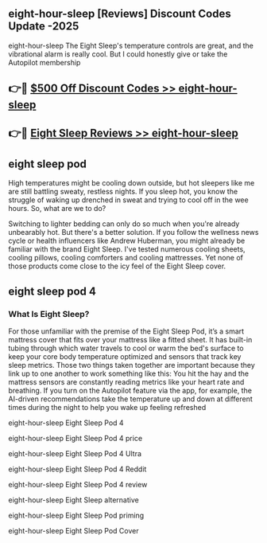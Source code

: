 ## eight-hour-sleep [Reviews​] Discount Codes Update -2025

eight-hour-sleep The Eight Sleep's temperature controls are great, and the vibrational alarm is really cool. But I could honestly give or take the Autopilot membership

## 👉🔴 [$500 Off Discount Codes >> eight-hour-sleep](http://download.freeplayer.one?title=eight-hour-sleep&ref=18-ES)

## 👉🔴 [Eight Sleep Reviews >> eight-hour-sleep](http://download.freeplayer.one?title=eight-hour-sleep&ref=18-ES)

## eight sleep pod

High temperatures might be cooling down outside, but hot sleepers like me are still battling sweaty, restless nights. If you sleep hot, you know the struggle of waking up drenched in sweat and trying to cool off in the wee hours. So, what are we to do?

Switching to lighter bedding can only do so much when you're already unbearably hot. But there's a better solution. If you follow the wellness news cycle or health influencers like Andrew Huberman, you might already be familiar with the brand Eight Sleep. I've tested numerous cooling sheets, cooling pillows, cooling comforters and cooling mattresses. Yet none of those products come close to the icy feel of the Eight Sleep cover.

## eight sleep pod 4

### What Is Eight Sleep?

For those unfamiliar with the premise of the Eight Sleep Pod, it’s a smart mattress cover that fits over your mattress like a fitted sheet. It has built-in tubing through which water travels to cool or warm the bed's surface to keep your core body temperature optimized and sensors that track key sleep metrics. Those two things taken together are important because they link up to one another to work something like this: You hit the hay and the mattress sensors are constantly reading metrics like your heart rate and breathing. If you turn on the Autopilot feature via the app, for example, the AI-driven recommendations take the temperature up and down at different times during the night to help you wake up feeling refreshed

eight-hour-sleep Eight Sleep Pod 4

eight-hour-sleep Eight Sleep Pod 4 price

eight-hour-sleep Eight Sleep Pod 4 Ultra

eight-hour-sleep Eight Sleep Pod 4 Reddit

eight-hour-sleep Eight Sleep Pod 4 review

eight-hour-sleep Eight Sleep alternative

eight-hour-sleep Eight Sleep Pod priming

eight-hour-sleep Eight Sleep Pod Cover